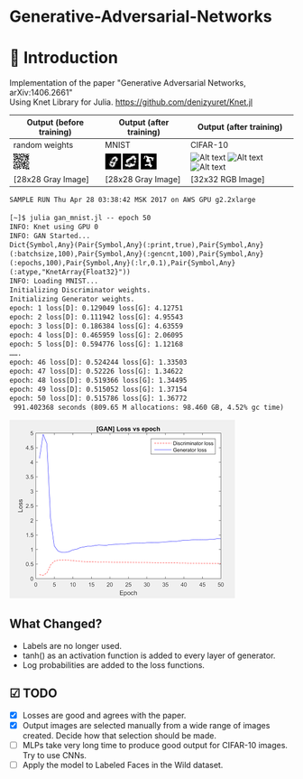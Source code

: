 # Generative-Adversarial-Networks

# 📓 Introduction
Implementation of the paper "Generative Adversarial Networks, arXiv:1406.2661"  
Using Knet Library for Julia. https://github.com/denizyuret/Knet.jl  


Output (before training) | Output (after training) | Output (after training)   
------------------------ | ----------------------- | -----------------------
random weights | MNIST | CIFAR-10    
 ![Alt text](/outputs/sampleoutput.png?raw=true "Sample Output") | ![Alt text](/outputs/sampleoutput280417_1.png?raw=true "Sample Output")  ![Alt text](/outputs/sampleoutput280417_2.png?raw=true "Sample Output")  ![Alt text](/outputs/sampleoutput280417_3.png?raw=true "Sample Output") | ![Alt text](/outputs/sampleoutput280417_4.png?raw=true "Sample Output") ![Alt text](/outputs/sampleoutput280417_5.png?raw=true "Sample Output") ![Alt text](/outputs/sampleoutput280417_6.png?raw=true "Sample Output") 
[28x28 Gray Image] | [28x28 Gray Image] | [32x32 RGB Image]


```
SAMPLE RUN Thu Apr 28 03:38:42 MSK 2017 on AWS GPU g2.2xlarge

[~]$ julia gan_mnist.jl -- epoch 50
INFO: Knet using GPU 0
INFO: GAN Started...
Dict{Symbol,Any}(Pair{Symbol,Any}(:print,true),Pair{Symbol,Any}(:batchsize,100),Pair{Symbol,Any}(:gencnt,100),Pair{Symbol,Any}(:epochs,100),Pair{Symbol,Any}(:lr,0.1),Pair{Symbol,Any}(:atype,"KnetArray{Float32}"))
INFO: Loading MNIST...
Initializing Discriminator weights.
Initializing Generator weights.
epoch: 1 loss[D]: 0.129049 loss[G]: 4.12751
epoch: 2 loss[D]: 0.111942 loss[G]: 4.95543
epoch: 3 loss[D]: 0.186384 loss[G]: 4.63559
epoch: 4 loss[D]: 0.465959 loss[G]: 2.06095
epoch: 5 loss[D]: 0.594776 loss[G]: 1.12168
…….
epoch: 46 loss[D]: 0.524244 loss[G]: 1.33503
epoch: 47 loss[D]: 0.52226 loss[G]: 1.34622
epoch: 48 loss[D]: 0.519366 loss[G]: 1.34495
epoch: 49 loss[D]: 0.515052 loss[G]: 1.37154
epoch: 50 loss[D]: 0.515786 loss[G]: 1.36772
 991.402368 seconds (809.65 M allocations: 98.460 GB, 4.52% gc time)

```
![Alt text](/outputs/sampleoutput280417_matlab.png?raw=true "Sample Output")


## What Changed?
- Labels are no longer used.
- tanh() as an activation function is added to every layer of generator.
- Log probabilities are added to the loss functions. 

## ☑ TODO
- [X] Losses are good and agrees with the paper.
- [X] Output images are selected manually from a wide range of images created. Decide how that selection should be made.
- [ ] MLPs take very long time to produce good output for CIFAR-10 images. Try to use CNNs.   
- [ ] Apply the model to Labeled Faces in the Wild dataset.
